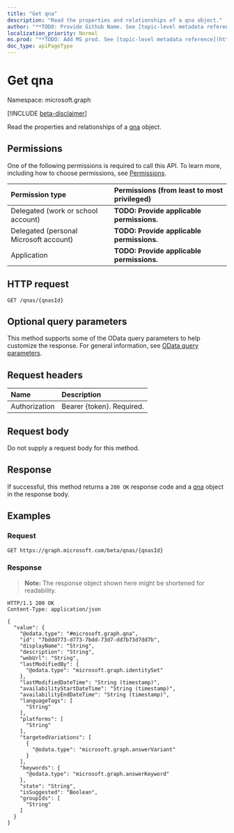 ```yaml
---
title: "Get qna"
description: "Read the properties and relationships of a qna object."
author: "**TODO: Provide Github Name. See [topic-level metadata reference](https://msgo.azurewebsites.net/add/document/guidelines/metadata.html#topic-level-metadata)**"
localization_priority: Normal
ms.prod: "**TODO: Add MS prod. See [topic-level metadata reference](https://msgo.azurewebsites.net/add/document/guidelines/metadata.html#topic-level-metadata)**"
doc_type: apiPageType
---
```


# Get qna
Namespace: microsoft.graph

[!INCLUDE [beta-disclaimer](../../includes/beta-disclaimer.md)]

Read the properties and relationships of a [qna](../resources/qna.md) object.

## Permissions
One of the following permissions is required to call this API. To learn more, including how to choose permissions, see [Permissions](/graph/permissions-reference).

|Permission type|Permissions (from least to most privileged)|
|:---|:---|
|Delegated (work or school account)|**TODO: Provide applicable permissions.**|
|Delegated (personal Microsoft account)|**TODO: Provide applicable permissions.**|
|Application|**TODO: Provide applicable permissions.**|

## HTTP request

<!-- {
  "blockType": "ignored"
}
-->
``` http
GET /qnas/{qnasId}
```

## Optional query parameters
This method supports some of the OData query parameters to help customize the response. For general information, see [OData query parameters](/graph/query-parameters).

## Request headers
|Name|Description|
|:---|:---|
|Authorization|Bearer {token}. Required.|

## Request body
Do not supply a request body for this method.

## Response

If successful, this method returns a `200 OK` response code and a [qna](../resources/qna.md) object in the response body.

## Examples

### Request
<!-- {
  "blockType": "request",
  "name": "get_qna"
}
-->
``` http
GET https://graph.microsoft.com/beta/qnas/{qnasId}
```


### Response
>**Note:** The response object shown here might be shortened for readability.
<!-- {
  "blockType": "response",
  "truncated": true,
  "@odata.type": "microsoft.graph.qna"
}
-->
``` http
HTTP/1.1 200 OK
Content-Type: application/json

{
  "value": {
    "@odata.type": "#microsoft.graph.qna",
    "id": "7bddd773-d773-7bdd-73d7-dd7b73d7dd7b",
    "displayName": "String",
    "description": "String",
    "webUrl": "String",
    "lastModifiedBy": {
      "@odata.type": "microsoft.graph.identitySet"
    },
    "lastModifiedDateTime": "String (timestamp)",
    "availabilityStartDateTime": "String (timestamp)",
    "availabilityEndDateTime": "String (timestamp)",
    "languageTags": [
      "String"
    ],
    "platforms": [
      "String"
    ],
    "targetedVariations": [
      {
        "@odata.type": "microsoft.graph.answerVariant"
      }
    ],
    "keywords": {
      "@odata.type": "microsoft.graph.answerKeyword"
    },
    "state": "String",
    "isSuggested": "Boolean",
    "groupIds": [
      "String"
    ]
  }
}
```

